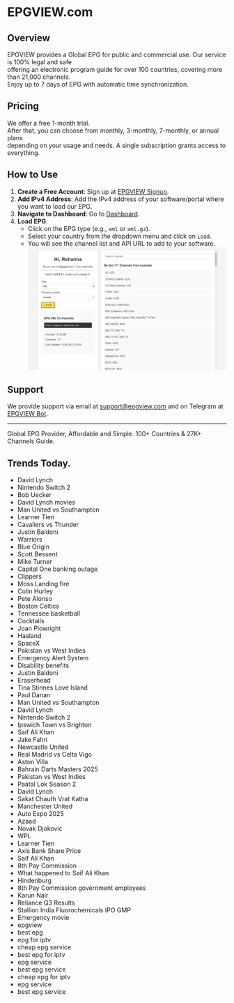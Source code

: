 # EPGVIEW.com



## Overview
EPGVIEW provides a Global EPG for public and commercial use. Our service is 100% legal and safe\
offering an electronic program guide for over 100 countries, covering more than 21,000 channels.\
Enjoy up to 7 days of EPG with automatic time synchronization.

## Pricing
We offer a free 1-month trial. \
After that, you can choose from monthly, 3-monthly, 7-monthly, or annual plans \
depending on your usage and needs. A single subscription grants access to everything.

## How to Use
1. **Create a Free Account**: Sign up at [EPGVIEW Signup](https://epgview.com/signup.php).
2. **Add IPv4 Address**: Add the IPv4 address of your software/portal where you want to load our EPG.
3. **Navigate to Dashboard**: Go to [Dashboard](https://epgview.com/dashboard.php).
4. **Load EPG**:
   - Click on the EPG type (e.g., `xml` or `xml.gz`).
   - Select your country from the dropdown menu and click on `Load`.
   - You will see the channel list and API URL to add to your software.
![EPGVIEW](img/dashboard.png)
## Support
We provide support via email at [support@epgview.com](mailto:support@epgview.com) and on Telegram at [EPGVIEW Bot](https://t.me/epgview_bot).

---

Global EPG Provider, Affordable and Simple. 100+ Countries & 27K+ Channels Guide.

## Trends Today.

- David Lynch
- Nintendo Switch 2
- Bob Uecker
- David Lynch movies
- Man United vs Southampton
- Learner Tien
- Cavaliers vs Thunder
- Justin Baldoni
- Warriors
- Blue Origin
- Scott Bessent
- Mike Turner
- Capital One banking outage
- Clippers
- Moss Landing fire
- Colin Hurley
- Pete Alonso
- Boston Celtics
- Tennessee basketball
- Cocktails
- Joan Plowright
- Haaland
- SpaceX
- Pakistan vs West Indies
- Emergency Alert System
- Disability benefits
- Justin Baldoni
- Eraserhead
- Tina Stinnes Love Island
- Paul Danan
- Man United vs Southampton
- David Lynch
- Nintendo Switch 2
- Ipswich Town vs Brighton
- Saif Ali Khan
- Jake Fahri
- Newcastle United
- Real Madrid vs Celta Vigo
- Aston Villa
- Bahrain Darts Masters 2025
- Pakistan vs West Indies
- Paatal Lok Season 2
- David Lynch
- Sakat Chauth Vrat Katha
- Manchester United
- Auto Expo 2025
- Azaad
- Novak Djokovic
- WPL
- Learner Tien
- Axis Bank Share Price
- Saif Ali Khan
- 8th Pay Commission
- What happened to Saif Ali Khan
- Hindenburg
- 8th Pay Commission government employees
- Karun Nair
- Reliance Q3 Results
- Stallion India Fluorochemicals IPO GMP
- Emergency movie
- epgview
- best epg
- epg for iptv
- cheap epg service
- best epg for iptv
- epg service
- best epg service
- cheap epg for iptv
- epg service
- best epg service
